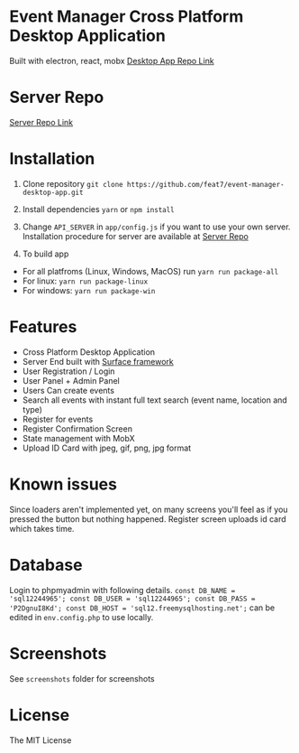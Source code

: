 # Event Manager Cross Platform Desktop Application

Built with electron, react, mobx
[Desktop App Repo Link](https://github.com/feat7/event-manager-desktop-app)

# Server Repo

[Server Repo Link](https://github.com/feat7/event-manager-server)

# Installation

1.  Clone repository
    `git clone https://github.com/feat7/event-manager-desktop-app.git`

2.  Install dependencies
    `yarn`
    or `npm install`

3.  Change `API_SERVER` in `app/config.js` if you want to use your own server. Installation procedure for server are available at [Server Repo](https://github.com/feat7/event-manager-server)

4.  To build app

* For all platfroms (Linux, Windows, MacOS) run `yarn run package-all`
* For linux: `yarn run package-linux`
* For windows: `yarn run package-win`

# Features

* Cross Platform Desktop Application
* Server End built with [Surface framework](https://github.com/feat7/Surface)
* User Registration / Login
* User Panel + Admin Panel
* Users Can create events
* Search all events with instant full text search (event name, location and type)
* Register for events
* Register Confirmation Screen
* State management with MobX
* Upload ID Card with jpeg, gif, png, jpg format

# Known issues

Since loaders aren't implemented yet, on many screens you'll feel as if you pressed the button but nothing happened.
Register screen uploads id card which takes time.

# Database

Login to phpmyadmin with following details.
`const DB_NAME = 'sql12244965'; const DB_USER = 'sql12244965'; const DB_PASS = 'P2DgnuI8Kd'; const DB_HOST = 'sql12.freemysqlhosting.net';`
can be edited in `env.config.php` to use locally.

# Screenshots

See `screenshots` folder for screenshots

# License

The MIT License
